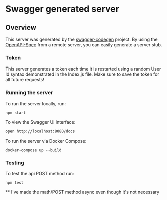 # Swagger generated server

## Overview
This server was generated by the [swagger-codegen](https://github.com/swagger-api/swagger-codegen) project.  By using the [OpenAPI-Spec](https://github.com/OAI/OpenAPI-Specification) from a remote server, you can easily generate a server stub.

### Token
This server generates a token each time it is restarted using a random User Id syntax demonstrated in the Index.js file. Make sure to save the token for all future requests!

### Running the server
To run the server locally, run:

```
npm start
```

To view the Swagger UI interface:

```
open http://localhost:8080/docs
```

To run the server via Docker Compose:

```
docker-compose up --build
```

### Testing
To test the api POST method run:
```
npm test
```

** I've made the math/POST method async even though it's not necessary